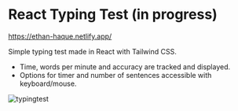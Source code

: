# React Typing Test (in progress)
https://ethan-haque.netlify.app/

Simple typing test made in React with Tailwind CSS. 
  * Time, words per minute and accuracy are tracked and displayed.
  * Options for timer and number of sentences accessible with keyboard/mouse.

![typingtest](https://user-images.githubusercontent.com/40015195/187685994-e52e309c-65c7-4827-82cb-e89884863690.gif)
